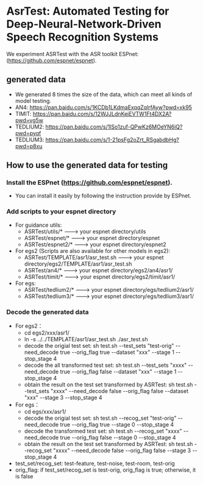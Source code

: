 # AsrTest: Automated Testing for Deep-Neural-Network-Driven Speech Recognition Systems
We experiment ASRTest with the ASR toolkit ESPnet: (https://github.com/espnet/espnet). 

## generated data 
- We generated 8 times the size of the data, which can meet all kinds of model testing.
- AN4: https://pan.baidu.com/s/1KCDb1LKdmaExqqZqlrfAyw?pwd=xk95
- TIMIT: https://pan.baidu.com/s/12WJJLdnKejEVTW1Ft4DX2A?pwd=vg5w
- TEDLIUM2: https://pan.baidu.com/s/1lSo1zuf-QPwKz6MOeYN6iQ?pwd=pyqf
- TEDLIUM3: https://pan.baidu.com/s/1-21psFg2oZrt_RSgabdbHg?pwd=p8xu

## How to use the generated data for testing
### Install the ESPnet (https://github.com/espnet/espnet). 
- You can install it easily by following the instruction provide by ESPnet.
### Add scripts to your espnet directory
- For guidance utils:
  - ASRTest/utils/* ---> your espnet directory/utils
  - ASRTest/espnet/* ---> your espnet directory/espnet
  - ASRTest/espnet2/* ---> your espnet directory/espnet2
- For egs2 (Scripts are also available for other models in egs2): 
  - ASRTest/TEMPLATE/asr1/asr_test.sh ---> your espnet directory/egs2/TEMPLATE/asr1/asr_test.sh
  - ASRTest/an4/* ---> your espnet directory/egs2/an4/asr1/
  - ASRTest/timit/* ---> your espnet directory/egs2/timit/asr1/
- For egs: 
  - ASRTest/tedlium2/* ---> your espnet directory/egs/tedlium2/asr1/
  - ASRTest/tedlium3/* ---> your espnet directory/egs/tedlium3/asr1/
### Decode the generated data
- For egs2：
  - cd egs2/xxx/asr1/
  - ln -s ../../TEMPLATE/asr1/asr_test.sh ./asr_test.sh 
  - decode the origial test set: sh test.sh --test_sets "test-orig" --need_decode true --orig_flag true --dataset "xxx" --stage 1 --stop_stage 4 
  - decode the all transformed test set: sh test.sh --test_sets "xxxx" --need_decode true --orig_flag false --dataset "xxx" --stage 1 --stop_stage 4 
  - obtain the result on the test set transformed by ASRTest: sh test.sh --test_sets "xxxx" --need_decode false --orig_flag false --dataset "xxx" --stage 3 --stop_stage 4 
- For egs：
  - cd egs/xxx/asr1/
  - decode the origial test set: sh test.sh --recog_set "test-orig" --need_decode true --orig_flag true --stage 0 --stop_stage 4 
  - decode the transformed test set: sh test.sh --recog_set "xxxx" --need_decode true --orig_flag false --stage 0 --stop_stage 4 
  - obtain the result on the test set transformed by ASRTest: sh test.sh --recog_set "xxxx" --need_decode false --orig_flag false --stage 3 --stop_stage 4 
- test_set/recog_set: test-feature, test-noise, test-room, test-orig
- orig_flag: if test_set/recog_set is test-orig, orig_flag is true; otherwise, it is false
